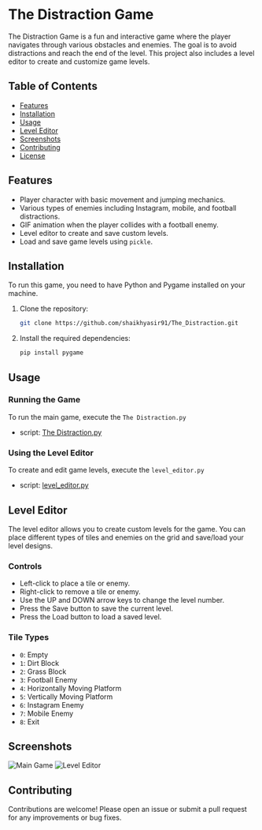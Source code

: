 # The Distraction Game

The Distraction Game is a fun and interactive game where the player navigates through various obstacles and enemies. The goal is to avoid distractions and reach the end of the level. This project also includes a level editor to create and customize game levels.

## Table of Contents
- [Features](#features)
- [Installation](#installation)
- [Usage](#usage)
- [Level Editor](#level-editor)
- [Screenshots](#screenshots)
- [Contributing](#contributing)
- [License](#license)

## Features
- Player character with basic movement and jumping mechanics.
- Various types of enemies including Instagram, mobile, and football distractions.
- GIF animation when the player collides with a football enemy.
- Level editor to create and save custom levels.
- Load and save game levels using `pickle`.

## Installation
To run this game, you need to have Python and Pygame installed on your machine.

1. Clone the repository:
    ```bash
    git clone https://github.com/shaikhyasir91/The_Distraction.git
    ```

2. Install the required dependencies:
    ```bash
    pip install pygame
    ```

## Usage
### Running the Game
To run the main game, execute the `The Distraction.py` 
- script: [The Distraction.py](https://github.com/shaikhyasir91/The_Distraction/blob/3e16fe827eca3420753aff7169860dc7420860ab/The%20Distraction.py)


### Using the Level Editor
To create and edit game levels, execute the `level_editor.py` 
- script: [level_editor.py](https://github.com/shaikhyasir91/The_Distraction/blob/81b43d133b30d5f99af6e25e5fb7d670050485c1/level_editor.py)


## Level Editor
The level editor allows you to create custom levels for the game. You can place different types of tiles and enemies on the grid and save/load your level designs.

### Controls
- Left-click to place a tile or enemy.
- Right-click to remove a tile or enemy.
- Use the UP and DOWN arrow keys to change the level number.
- Press the Save button to save the current level.
- Press the Load button to load a saved level.

### Tile Types
- `0`: Empty
- `1`: Dirt Block
- `2`: Grass Block
- `3`: Football Enemy
- `4`: Horizontally Moving Platform
- `5`: Vertically Moving Platform
- `6`: Instagram Enemy
- `7`: Mobile Enemy
- `8`: Exit

## Screenshots
![Main Game](screenshots/main_game.png)
![Level Editor](screenshots/level_editor.png)

## Contributing
Contributions are welcome! Please open an issue or submit a pull request for any improvements or bug fixes.
